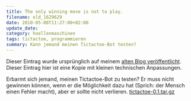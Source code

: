 ```yaml
---
title: The only winning move is not to play.
filename: old_1629629
date: 2010-05-08T11:27:00+02:00
update_date:
category: hoellenmaschinen
tags: tictactoe, programmieren
summary: Kann jemand meinen Tictactoe-Bot testen?
---
```

Dieser Eintrag wurde ursprünglich auf meinem [alten Blog veröffentlicht](https://stu.blogger.de/stories/1629629/). Dieser Eintrag hier ist eine Kopie mit kleinen technischen Anpassungen.

Erbarmt sich jemand, meinen Tictactoe-Bot zu testen? Er muss nicht gewinnen können, wenn er die Möglichkeit dazu hat (Sprich: der Mensch einen Fehler macht), aber er sollte nicht verlieren.
[tictactoe-0.1.tar.gz](/file/tictactoe-0.1.tar.gz "A strange game. The only winning move is not to play.")

